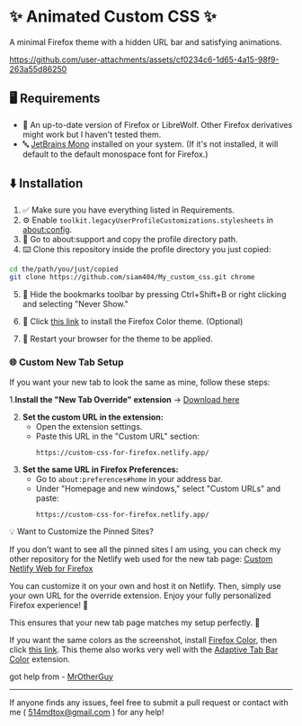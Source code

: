 # ✨ Animated Custom CSS ✨
A minimal Firefox theme with a hidden URL bar and satisfying animations.

https://github.com/user-attachments/assets/cf0234c6-1d65-4a15-98f9-263a55d86250

## 🖥️ Requirements
 - 🦊 An up-to-date version of Firefox or LibreWolf. Other Firefox derivatives might work but I haven't tested them.
 - 🔤 [JetBrains Mono](https://www.jetbrains.com/lp/mono/) installed on your system. (If it's not installed, it will default to the default monospace font for Firefox.)

## ⬇️ Installation
1. ✅ Make sure you have everything listed in Requirements.
2. ⚙️ Enable `toolkit.legacyUserProfileCustomizations.stylesheets` in [about:config](about:config).
3. 📁 Go to about:support and copy the profile directory path.
4. ⌨️ Clone this repository inside the profile directory you just copied:
```bash
cd the/path/you/just/copied
git clone https://github.com/siam404/My_custom_css.git chrome
```
5. 📑 Hide the bookmarks toolbar by pressing Ctrl+Shift+B or right clicking and selecting "Never Show."

6. 📎 Click [this link](https://color.firefox.com/?theme=XQAAAAJvAQAAAAAAAABBKYhm849SCia6aSqEGccwS-xMDPr79BBHlbukoJ1XpIq5hjxKu7S0U9lCpfLby_MuT9uV4fsIlHDN4w0iPOF2qkutG6LdQPflhViMuNpfMCNFmKDH2Qhyehu6MLzXNQVs0GY1r7ovoIKuXhztaOFq4FJioxA6R9vRCSJuYTYjMcrT3wBcJ_XdWHORl4vB5EsBIyfUdxh6pWun2gm3c5dZSWxgRjZgQNbYla1JkPdZXrRZJu4Yn_cR-hQmKENt0sT5rV-8_-VWOmA
) to install the Firefox Color theme. (Optional)

7. 🔄 Restart your browser for the theme to be applied.

### 🌐 Custom New Tab Setup  
If you want your new tab to look the same as mine, follow these steps:  

 1.**Install the "New Tab Override" extension** → <a href="https://addons.mozilla.org/en-US/firefox/addon/new-tab-override/" target="_blank">Download here</a>

2. **Set the custom URL in the extension:**  
   - Open the extension settings.  
   - Paste this URL in the "Custom URL" section:  
     ```
     https://custom-css-for-firefox.netlify.app/
     ```
3. **Set the same URL in Firefox Preferences:**  
   - Go to `about:preferences#home` in your address bar.  
   - Under "Homepage and new windows," select "Custom URLs" and paste:  
     ```
     https://custom-css-for-firefox.netlify.app/
     ```
     
💡 Want to Customize the Pinned Sites?

If you don't want to see all the pinned sites I am using, you can check my other repository for the Netlify web used for the new tab page:
[Custom Netlify Web for Firefox](https://github.com/siam404/custom_netlify_web_for_ff)

You can customize it on your own and host it on Netlify. Then, simply use your own URL for the override extension. Enjoy your fully personalized Firefox experience! 🌟


This ensures that your new tab page matches my setup perfectly. 🚀  

If you want the same colors as the screenshot, install [Firefox Color](https://addons.mozilla.org/en-US/firefox/addon/firefox-color), then click [this link](https://color.firefox.com/?theme=XQAAAAJvAQAAAAAAAABBKYhm849SCia6aSqEGccwS-xMDPr79BBHlbukoJ1XpIq5hjxKu7S0U9lCpfLby_MuT9uV4fsIlHDN4w0iPOF2qkutG6LdQPflhViMuNpfMCNFmKDH2Qhyehu6MLzXNQVs0GY1r7ovoIKuXhztaOFq4FJioxA6R9vRCSJuYTYjMcrT3wBcJ_XdWHORl4vB5EsBIyfUdxh6pWun2gm3c5dZSWxgRjZgQNbYla1JkPdZXrRZJu4Yn_cR-hQmKENt0sT5rV-8_-VWOmA
). This theme also works very well with the [Adaptive Tab Bar Color](https://addons.mozilla.org/en-US/firefox/addon/adaptive-tab-bar-colour) extension.

got help from - [MrOtherGuy](https://github.com/MrOtherGuy/firefox-csshacks)

---

If anyone finds any issues, feel free to submit a pull request or contact with me ( 514mdtox@gmail.com ) for any help!

